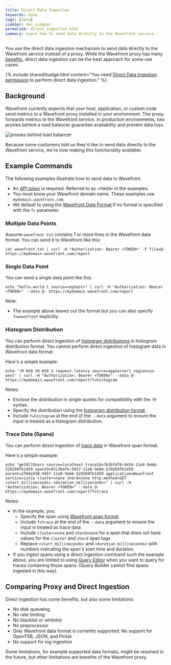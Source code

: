 ```yaml
---
title: Direct Data Ingestion
keywords: data
tags: [data]
sidebar: doc_sidebar
permalink: direct_ingestion.html
summary: Learn how to send data directly to the Wavefront service.
---
```


You use the direct data ingestion mechanism to send data directly to the Wavefront service instead of a proxy. While the Wavefront proxy has many [benefits](proxies.html#proxy-benefits), direct data ingestion can be the best approach for some use cases.

{% include shared/badge.html content="You need [Direct Data Ingestion permission](permissions_overview.html) to perform direct data ingestion." %}

## Background

Wavefront currently expects that your host, application, or custom code send metrics to a Wavefront proxy installed in your environment. The proxy forwards metrics to the Wavefront service. In production environments, two proxies behind a load balancer guarantee availability and prevent data loss.

![proxies behind load balancer](/images/proxy_deployment_load_balancer.svg)

Because some customers told us they'd like to send data directly to the Wavefront service, we're now making this functionality available.

## Example Commands

The following examples illustrate how to send data to Wavefront.
* An [API token](wavefront_api.html#generating-an-api-token) is required. Referred to as `<TOKEN>` in the examples.
* You must know your Wavefront domain name. These examples use `mydomain.wavefront.com`.
* We default to using the [Wavefront Data Format](wavefront_data_format.html) if no format is specified with the `f=` parameter. 

### Multiple Data Points

Assume `wavefront.txt` contains 1 or more lines in the Wavefront data format. You can send it to Wavefront like this:

```
cat wavefront.txt | curl -H "Authorization: Bearer <TOKEN>" -F file=@- https://mydomain.wavefront.com/report
```

### Single Data Point

You can send a single data point like this:
```
echo "hello.world 1 source=<myhost>" | curl -H "Authorization: Bearer <TOKEN>" --data @- https://mydomain.wavefront.com/report
```

Note:
* The example above leaves out the format but you can also specify `f=wavefront` explicitly.

### Histogram Distribution

You can perform direct ingestion of [histogram distributions](proxies_histograms.html#sending-histogram-distributions) in histogram distribution format. You cannot perform direct ingestion of histogram data in Wavefront data format.

Here's a simple example:
```
echo '!M #20 30 #10 5 request.latency source=appServer1 region=us-west' | curl -H "Authorization: Bearer <TOKEN>" --data @- https://mydomain.wavefront.com/report?f=histogram
```

Notes:
* Enclose the distribution in single quotes for compatibility with the `!M` syntax. 
* Specify the distribution using the [histogram distribution format](proxies_histograms.html#sending-histogram-distributions).
* Include `f=histogram` at the end of the `--data` argument to ensure the input is treated as a histogram distribution.

### Trace Data (Spans)
You can perform direct ingestion of [trace data](tracing_basics.html#wavefront-trace-data) in Wavefront span format.

Here's a simple example:
```
echo "getAllUsers source=localhost traceId=7b3bf470-9456-11e8-9eb6-529269fb1459 spanId=0313bafe-9457-11e8-9eb6-529269fb1459 parent=2f64e538-9457-11e8-9eb6-529269fb1459 application=Wavefront service=istio cluster=none shard=none http.method=GET <start_milliseconds> <duration_milliseconds>" | curl -H "Authorization: Bearer <TOKEN>" --data @- https://mydomain.wavefront.com/report?f=trace
```

Notes:
* In the example, you:
  - Specify the span using [Wavefront span format](trace_data_details.html#wavefront-span-format).
  - Include `f=trace` at the end of the `--data` argument to ensure the input is treated as trace data.
  - Include `cluster=none` and `shard=none` for a span that does not have values for the `cluster` and `shard` span tags.
  - Replace `<start_milliseconds>` and `<duration_milliseconds>` with numbers indicating the span's start time and duration.
* If you ingest spans using a direct ingestion command such the example above, you are limited to using [Query Editor](trace_data_query.html#use-query-editor-power-users) when you want to query for traces containing those spans. (Query Builder cannot find spans ingested in this way).


## Comparing Proxy and Direct Ingestion

Direct ingestion has some benefits, but also some limitations:

* No disk queueing
* No rate limiting
* No blacklist or whitelist
* No preprocessor
* Only Wavefront data format is currently supported. No support for OpenTSB, JSON, and Pickle
* No support for log ingestion

Some limitations, for example supported data formats, might be resolved in the future, but other limitations are benefits of the Wavefront proxy.
